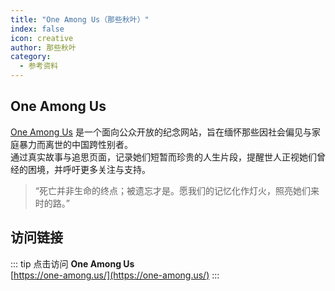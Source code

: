 ```yaml
---
title: "One Among Us（那些秋叶）"
index: false
icon: creative
author: 那些秋叶
category:
  - 参考资料
---
```


## One Among Us

[One Among Us](https://one-among.us/) 是一个面向公众开放的纪念网站，旨在缅怀那些因社会偏见与家庭暴力而离世的中国跨性别者。  
通过真实故事与追思页面，记录她们短暂而珍贵的人生片段，提醒世人正视她们曾经的困境，并呼吁更多关注与支持。

> “死亡并非生命的终点；被遗忘才是。愿我们的记忆化作灯火，照亮她们来时的路。”

## 访问链接

::: tip
点击访问 **One Among Us**  
[https://one-among.us/](https://one-among.us/)
:::

